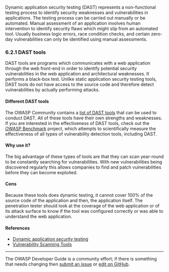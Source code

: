 Dynamic application security testing (DAST) represents a non-functional testing process to identify security weaknesses and
vulnerabilities in applications. The testing process can be carried out manually or be automated. Manual assessment of an
application involves human intervention to identify security flaws which might slip from an automated tool. Usually
business logic errors, race condition checks, and certain zero-day vulnerabilities can only be identified using manual
assessments.

### 6.2.1 DAST tools

DAST tools are programs which communicates with a web application through the web front-end in order to identify potential
security vulnerabilities in the web application and architectural weaknesses. It performs a black-box test. Unlike static
application security testing tools, DAST tools do not have access to the source code and therefore detect vulnerabilities
by actually performing attacks.

#### Different DAST tools

The OWASP Community contains a [list of DAST tools][dast] that can be used to conduct DAST.
All of these tools have their own strengths and weaknesses.
If you are interested in the effectiveness of DAST tools, check out the [OWASP Benchmark][benchmark] project,
which attempts to scientifically measure the effectiveness of all types of
vulnerability detection tools, including DAST.

#### Why use it?

The big advantage of these types of tools are that they can scan year-round to be constantly searching for vulnerabilities.
With new vulnerabilities being discovered regularly this allows companies to find and patch vulnerabilities before they
can become exploited.

#### Cons

Because these tools does dynamic testing, it cannot cover 100% of the source code of the application and then, the
application itself. The penetration tester should look at the coverage of the web application or of its attack surface to
know if the tool was configured correctly or was able to understand the web application.

#### References

* [Dynamic application security testing][wikipedia]
* [Vulnerability Scanning Tools][dast]

----

The OWASP Developer Guide is a community effort; if there is something that needs changing
then [submit an issue][issue080201] or [edit on GitHub][edit080201].

[benchmark]: https://owasp.org/www-project-benchmark/
[dast]: https://owasp.org/www-community/Vulnerability_Scanning_Tools
[edit080201]: https://github.com/OWASP/DevGuide/blob/main/docs/08-verification/02-tools/01-dast.md
[issue080201]: https://github.com/OWASP/DevGuide/issues/new?labels=content&template=request.md&title=Update:%2008-verification/02-tools/01-dast
[wikipedia]: https://en.wikipedia.org/wiki/Dynamic_application_security_testing
